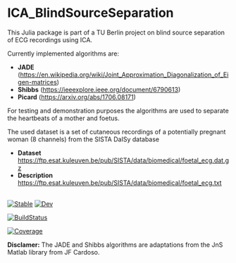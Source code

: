 # ICA_BlindSourceSeparation

This Julia package is part of a TU Berlin project on blind source separation of ECG recordings using ICA.

Currently implemented algorithms are:
- **JADE** (https://en.wikipedia.org/wiki/Joint_Approximation_Diagonalization_of_Eigen-matrices)
- **Shibbs** (https://ieeexplore.ieee.org/document/6790613)
- **Picard** (https://arxiv.org/abs/1706.08171)

For testing and demonstration purposes the algorithms are used to separate the heartbeats of a mother and foetus.

The used dataset is a set of cutaneous recordings of a potentially pregnant woman (8 channels) from the SISTA DaISy database
- **Dataset** https://ftp.esat.kuleuven.be/pub/SISTA/data/biomedical/foetal_ecg.dat.gz
- **Description** https://ftp.esat.kuleuven.be/pub/SISTA/data/biomedical/foetal_ecg.txt

\
[![Stable](https://img.shields.io/badge/docs-stable-blue.svg)](https://isabel-vs.github.io/ICA_BlindSourceSeparation.jl/)
[![Dev](https://img.shields.io/badge/docs-dev-pink.svg)](https://isabel-vs.github.io/ICA_BlindSourceSeparation.jl/dev/)

[![BuildStatus](https://github.com/isabel-vs/ICA_BlindSourceSeparation.jl/actions/workflows/CI.yml/badge.svg?branch=main)](https://github.com/isabel-vs/ICA_BlindSourceSeparation.jl/actions/workflows/CI.yml?query=branch%3Amain)

[![Coverage](https://codecov.io/gh/isabel-vs/ICA_BlindSourceSeparation.jl/branch/main/graph/badge.svg)](https://codecov.io/gh/isabel-vs/ICA_BlindSourceSeparation.jl)

**Disclamer:** The JADE and Shibbs algorithms are adaptations from the JnS Matlab library from JF Cardoso.
